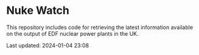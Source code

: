 # Nuke Watch

This repository includes code for retrieving the latest information available on the output of EDF nuclear power plants in the UK.

Last updated: 2024-01-04 23:08